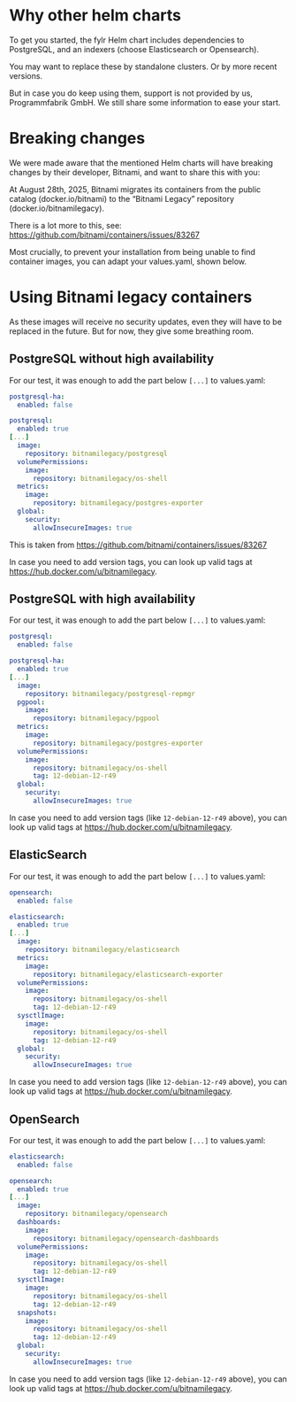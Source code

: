 # Why other helm charts

To get you started, the fylr Helm chart includes dependencies to PostgreSQL, and an indexers (choose Elasticsearch or Opensearch).

You may want to replace these by standalone clusters. Or by more recent versions.

But in case you do keep using them, support is not provided by us, Programmfabrik GmbH. We still share some information to ease your start.

# Breaking changes

We were made aware that the mentioned Helm charts will have breaking changes by their developer, Bitnami, and want to share this with you:

At August 28th, 2025, Bitnami migrates its containers from the public catalog (docker.io/bitnami) to the “Bitnami Legacy” repository (docker.io/bitnamilegacy).

There is a lot more to this, see: https://github.com/bitnami/containers/issues/83267

Most crucially, to prevent your installation from being unable to find container images, you can adapt your values.yaml, shown below.


# Using Bitnami legacy containers

As these images will receive no security updates, even they will have to be replaced in the future. But for now, they give some breathing room.


## PostgreSQL without high availability

For our test, it was enough to add the part below `[...]` to values.yaml:
```yaml
postgresql-ha:
  enabled: false

postgresql:
  enabled: true
[...]
  image:
    repository: bitnamilegacy/postgresql
  volumePermissions:
    image:
      repository: bitnamilegacy/os-shell
  metrics:
    image:
      repository: bitnamilegacy/postgres-exporter
  global:
    security:
      allowInsecureImages: true
```

This is taken from https://github.com/bitnami/containers/issues/83267

In case you need to add version tags, you can look up valid tags at https://hub.docker.com/u/bitnamilegacy.

## PostgreSQL with high availability

For our test, it was enough to add the part below `[...]` to values.yaml:
```yaml
postgresql:
  enabled: false

postgresql-ha:
  enabled: true
[...]
  image:
    repository: bitnamilegacy/postgresql-repmgr
  pgpool:
    image:
      repository: bitnamilegacy/pgpool
  metrics:
    image:
      repository: bitnamilegacy/postgres-exporter
  volumePermissions:
    image:
      repository: bitnamilegacy/os-shell
      tag: 12-debian-12-r49
  global:
    security:
      allowInsecureImages: true
```

In case you need to add version tags (like `12-debian-12-r49` above), you can look up valid tags at https://hub.docker.com/u/bitnamilegacy.

## ElasticSearch

For our test, it was enough to add the part below `[...]` to values.yaml:
```yaml
opensearch:
  enabled: false

elasticsearch:
  enabled: true
[...]
  image:
    repository: bitnamilegacy/elasticsearch
  metrics:
    image:
      repository: bitnamilegacy/elasticsearch-exporter
  volumePermissions:
    image:
      repository: bitnamilegacy/os-shell
      tag: 12-debian-12-r49
  sysctlImage:
    image:
      repository: bitnamilegacy/os-shell
      tag: 12-debian-12-r49
  global:
    security:
      allowInsecureImages: true
```

In case you need to add version tags (like `12-debian-12-r49` above), you can look up valid tags at https://hub.docker.com/u/bitnamilegacy.

## OpenSearch

For our test, it was enough to add the part below `[...]` to values.yaml:
```yaml
elasticsearch:
  enabled: false

opensearch:
  enabled: true
[...]
  image:
    repository: bitnamilegacy/opensearch
  dashboards:
    image:
      repository: bitnamilegacy/opensearch-dashboards
  volumePermissions:
    image:
      repository: bitnamilegacy/os-shell
      tag: 12-debian-12-r49
  sysctlImage:
    image:
      repository: bitnamilegacy/os-shell
      tag: 12-debian-12-r49
  snapshots:
    image:
      repository: bitnamilegacy/os-shell
      tag: 12-debian-12-r49
  global:
    security:
      allowInsecureImages: true
```

In case you need to add version tags (like `12-debian-12-r49` above), you can look up valid tags at https://hub.docker.com/u/bitnamilegacy.

